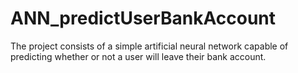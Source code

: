 # ANN_predictUserBankAccount
The project consists of a simple artificial neural network capable of predicting whether or not a user will leave their bank account.
